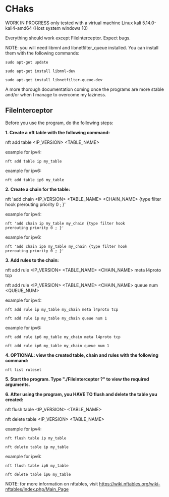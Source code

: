 # CHaks
WORK IN PROGRESS
only tested with a virtual machine Linux kali 5.14.0-kali4-amd64 (Host system windows 10)

Everything should work except FileInterceptor. Expect bugs.

NOTE: you will need libmnl and libnetfilter_queue installed.
You can install them with the following commands:


<code>sudo apt-get update</code>

<code>sudo apt-get install libmnl-dev</code>

<code>sudo apt-get install libnetfilter-queue-dev</code>

A more thorough documentation coming once the programs are more stable and/or when I manage to overcome my laziness.



## FileInterceptor
Before you use the program, do the following steps:

<b>1. Create a nft table with the following command:</b>

nft add table <IP_VERSION> <TABLE_NAME>

example for ipv4:

<code>nft add table ip my_table</code> 

example for ipv6:

<code>nft add table ip6 my_table</code>

<b>2. Create a chain for the table:</b>

nft 'add chain <IP_VERSION> <TABLE_NAME> <CHAIN_NAME> {type filter hook prerouting priority 0 ; }'

example for ipv4:

<code>nft 'add chain ip my_table my_chain {type filter hook prerouting priority 0 ; }'</code>

example for ipv6:

<code>nft 'add chain ip6 my_table my_chain {type filter hook prerouting priority 0 ; }'</code>

<b>3. Add rules to the chain:</b>

nft add rule <IP_VERSION> <TABLE_NAME> <CHAIN_NAME> meta l4proto tcp

nft add rule <IP_VERSION> <TABLE_NAME> <CHAIN_NAME> queue num <QUEUE_NUM>

example for ipv4:

<code>nft add rule ip my_table my_chain meta l4proto tcp</code>

<code>nft add rule ip my_table my_chain queue num 1</code>

example for ipv6:

<code>nft add rule ip6 my_table my_chain meta l4proto tcp</code>

<code>nft add rule ip6 my_table my_chain queue num 1</code>

<b>4. OPTIONAL: view the created table, chain and rules with the following command:</b>

<code>nft list ruleset</code>

<b>5. Start the program. Type "./FileInterceptor ?" to view the required arguments.</b>

<b>6. After using the program, you HAVE TO flush and delete the table you created:</b>

nft flush table <IP_VERSION> <TABLE_NAME>

nft delete table <IP_VERSION> <TABLE_NAME>

example for ipv4:

<code>nft flush table ip my_table</code>

<code>nft delete table ip my_table</code>

example for ipv6:

<code>nft flush table ip6 my_table</code>

<code>nft delete table ip6 my_table</code>

NOTE: for more information on nftables, visit https://wiki.nftables.org/wiki-nftables/index.php/Main_Page

